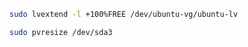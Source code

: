 ```bash
sudo lvextend -l +100%FREE /dev/ubuntu-vg/ubuntu-lv
```

```bash
sudo pvresize /dev/sda3
```

